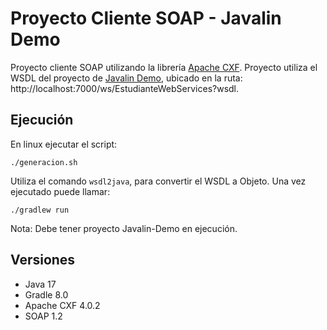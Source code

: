# Proyecto Cliente SOAP - Javalin Demo

Proyecto cliente SOAP utilizando la librería [Apache CXF](https://cxf.apache.org/docs/index.html). Proyecto utiliza el WSDL
del proyecto de [Javalin Demo](https://github.com/vacax/javalin-demo), ubicado en la ruta:
http://localhost:7000/ws/EstudianteWebServices?wsdl.

## Ejecución

En linux ejecutar el script:

```
./generacion.sh
```
Utiliza el comando ```wsdl2java```, para convertir el WSDL a Objeto. Una vez ejecutado puede llamar:

```
./gradlew run
```
Nota: Debe tener proyecto Javalin-Demo en ejecución.

## Versiones
* Java 17
* Gradle 8.0
* Apache CXF 4.0.2
* SOAP 1.2